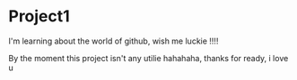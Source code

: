 # Project1
I'm learning about the world of github, wish me luckie !!!!

By the moment this project isn't any utilie hahahaha, thanks for ready, i love u
